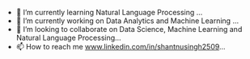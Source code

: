 - 👀 I’m currently learning Natural Language Processing ...
- 🌱 I’m currently working on Data Analytics and Machine Learning ...
- 💞️ I’m looking to collaborate on Data Science, Machine Learning and Natural Language Processing...
- 📫 How to reach me  www.linkedin.com/in/shantnusingh2509...

<!---
Shantnu25/Shantnu25 is a ✨ special ✨ repository because its `README.md` (this file) appears on your GitHub profile.
You can click the Preview link to take a look at your changes.
--->
